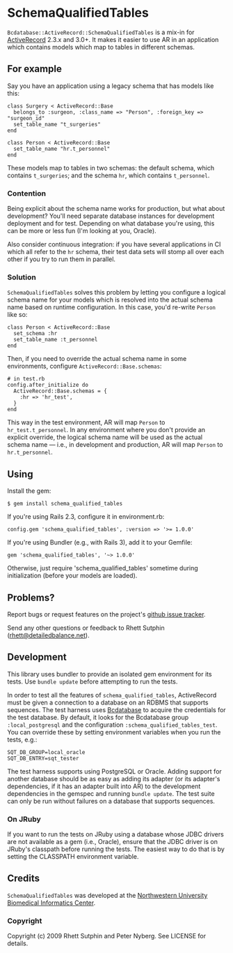 SchemaQualifiedTables
=====================

`Bcdatabase::ActiveRecord::SchemaQualifiedTables` is a mix-in for
[ActiveRecord][] 2.3.x and 3.0+.  It makes it easier to use AR in an
application which contains models which map to tables in different
schemas.

[ActiveRecord]: http://api.rubyonrails.org/files/vendor/rails/activerecord/README.html

For example
-----------

Say you have an application using a legacy schema that has models like this:

    class Surgery < ActiveRecord::Base
      belongs_to :surgeon, :class_name => "Person", :foreign_key => "surgeon_id"
      set_table_name "t_surgeries"
    end

    class Person < ActiveRecord::Base
      set_table_name "hr.t_personnel"
    end

These models map to tables in two schemas: the default schema, which
contains `t_surgeries`; and the schema `hr`, which contains
`t_personnel`.

### Contention

Being explicit about the schema name works for production, but what
about development?  You'll need separate database instances for
development deployment and for test.  Depending on what database
you're using, this can be more or less fun (I'm looking at you,
Oracle).

Also consider continuous integration: if you have several applications
in CI which all refer to the `hr` schema, their test data sets will
stomp all over each other if you try to run them in parallel.

### Solution

`SchemaQualifiedTables` solves this problem by letting you configure a
logical schema name for your models which is resolved into the actual
schema name based on runtime configuration.  In this case, you'd
re-write `Person` like so:

    class Person < ActiveRecord::Base
      set_schema :hr
      set_table_name :t_personnel
    end

Then, if you need to override the actual schema name in some
environments, configure `ActiveRecord::Base.schemas`:

    # in test.rb
    config.after_initialize do
      ActiveRecord::Base.schemas = {
        :hr => 'hr_test',
      }
    end

This way in the test environment, AR will map `Person` to
`hr_test.t_personnel`.  In any environment where you don't provide an
explicit override, the logical schema name will be used as the actual
schema name &mdash; i.e., in development and production, AR will map
`Person` to `hr.t_personnel`.

Using
-----

Install the gem:

    $ gem install schema_qualified_tables

If you're using Rails 2.3, configure it in environment.rb:

    config.gem 'schema_qualified_tables', :version => '>= 1.0.0'

If you're using Bundler (e.g., with Rails 3), add it to your Gemfile:

    gem 'schema_qualified_tables', '~> 1.0.0'

Otherwise, just require 'schema_qualified_tables' sometime during
initialization (before your models are loaded).

Problems?
---------

Report bugs or request features on the project's [github issue
tracker][issues].

Send any other questions or feedback to Rhett Sutphin
(rhett@detailedbalance.net).

[issues]: http://github.com/rsutphin/schema_qualified_tables/issues

Development
-----------

This library uses bundler to provide an isolated gem environment for
its tests. Use `bundle update` before attempting to run the tests.

In order to test all the features of `schema_qualified_tables`,
ActiveRecord must be given a connection to a database on an RDBMS that
supports sequences. The test harness uses [Bcdatabase][] to acquire
the credentials for the test database. By default, it looks for the
Bcdatabase group `:local_postgresql` and the configuration
`:schema_qualified_tables_test`. You can override these by setting
environment variables when you run the tests, e.g.:

    SQT_DB_GROUP=local_oracle
    SQT_DB_ENTRY=sqt_tester

The test harness supports using PostgreSQL or Oracle. Adding support
for another database should be as easy as adding its adapter (or its
adapter's dependencies, if it has an adapter built into AR) to the
development dependencies in the gemspec and running `bundle
update`. The test suite can only be run without failures on a database
that supports sequences.

### On JRuby

If you want to run the tests on JRuby using a database whose JDBC
drivers are not available as a gem (i.e., Oracle), ensure that the
JDBC driver is on JRuby's classpath before running the tests. The
easiest way to do that is by setting the CLASSPATH environment
variable.

[Bcdatabase]: http://rubydoc.info/gems/bcdatabase/frames

Credits
-------

`SchemaQualifiedTables` was developed at the [Northwestern University
Biomedical Informatics Center][NUBIC].

[NUBIC]: http://www.nucats.northwestern.edu/centers/nubic/index.html

### Copyright

Copyright (c) 2009 Rhett Sutphin and Peter Nyberg. See LICENSE for details.
